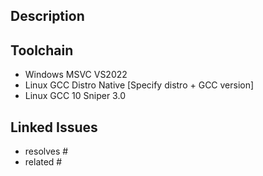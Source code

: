 <!--
Before submitting a pull request, ensure the following has been done:
* The branch has been tested with the latest master changes rebased in
* Fill in the descriptions, link the issues, and put in tags appropriate to the PR
* Update any documentation and comments if needed
* For WIP/Work in Progress PRs, use the Draft PR feature
-->

## Description
<!--
Put in description here...
-->

## Toolchain
<!--
If this is documentation only update, just remove the whole Toolchain section
NOTE: It's not needed for all to be filled in, just keep the toolchain/OS lines this PR been worked on
-->
- Windows MSVC VS2022
- Linux GCC Distro Native [Specify distro + GCC version]
- Linux GCC 10 Sniper 3.0

## Linked Issues
<!--
Applying issues here will auto-link the PR to its related issues if starting with "resolves".
If there's a related PR but don't want to resolve/close the issue, mark them with "related".

See: https://docs.github.com/en/issues/tracking-your-work-with-issues/linking-a-pull-request-to-an-issue#linking-a-pull-request-to-an-issue-using-a-keyword
-->

* resolves #
* related #


